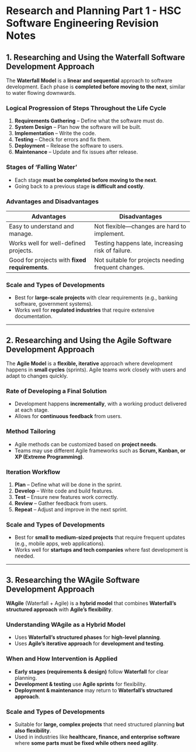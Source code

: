 # Research and Planning Part 1 - HSC Software Engineering Revision Notes

## 1. Researching and Using the Waterfall Software Development Approach
The **Waterfall Model** is a **linear and sequential** approach to software development. Each phase is **completed before moving to the next**, similar to water flowing downwards.

### **Logical Progression of Steps Throughout the Life Cycle**
1. **Requirements Gathering** – Define what the software must do.
2. **System Design** – Plan how the software will be built.
3. **Implementation** – Write the code.
4. **Testing** – Check for errors and fix them.
5. **Deployment** – Release the software to users.
6. **Maintenance** – Update and fix issues after release.

### **Stages of ‘Falling Water’**
- Each stage **must be completed before moving to the next**.
- Going back to a previous stage **is difficult and costly**.

### **Advantages and Disadvantages**
| **Advantages** | **Disadvantages** |
|--------------|----------------|
| Easy to understand and manage. | Not flexible—changes are hard to implement. |
| Works well for well-defined projects. | Testing happens late, increasing risk of failure. |
| Good for projects with **fixed requirements**. | Not suitable for projects needing frequent changes. |

### **Scale and Types of Developments**
- Best for **large-scale projects** with clear requirements (e.g., banking software, government systems).
- Works well for **regulated industries** that require extensive documentation.

---

## 2. Researching and Using the Agile Software Development Approach
The **Agile Model** is a **flexible, iterative** approach where development happens in **small cycles** (sprints). Agile teams work closely with users and adapt to changes quickly.

### **Rate of Developing a Final Solution**
- Development happens **incrementally**, with a working product delivered at each stage.
- Allows for **continuous feedback** from users.

### **Method Tailoring**
- Agile methods can be customized based on **project needs**.
- Teams may use different Agile frameworks such as **Scrum, Kanban, or XP (Extreme Programming)**.

### **Iteration Workflow**
1. **Plan** – Define what will be done in the sprint.
2. **Develop** – Write code and build features.
3. **Test** – Ensure new features work correctly.
4. **Review** – Gather feedback from users.
5. **Repeat** – Adjust and improve in the next sprint.

### **Scale and Types of Developments**
- Best for **small to medium-sized projects** that require frequent updates (e.g., mobile apps, web applications).
- Works well for **startups and tech companies** where fast development is needed.

---

## 3. Researching the WAgile Software Development Approach
**WAgile** (Waterfall + Agile) is a **hybrid model** that combines **Waterfall’s structured approach** with **Agile’s flexibility**.

### **Understanding WAgile as a Hybrid Model**
- Uses **Waterfall’s structured phases** for **high-level planning**.
- Uses **Agile’s iterative approach** for **development and testing**.

### **When and How Intervention is Applied**
- **Early stages (requirements & design)** follow **Waterfall** for clear planning.
- **Development & testing** use **Agile sprints** for flexibility.
- **Deployment & maintenance** may return to **Waterfall’s structured approach**.

### **Scale and Types of Developments**
- Suitable for **large, complex projects** that need structured planning **but also flexibility**.
- Used in industries like **healthcare, finance, and enterprise software** where **some parts must be fixed while others need agility**.
